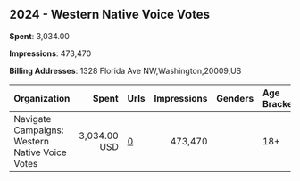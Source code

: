 ## 2024 - Western Native Voice Votes 
**Spent**: 3,034.00

**Impressions**: 473,470

**Billing Addresses**: 1328 Florida Ave NW,Washington,20009,US

|Organization|Spent|Urls|Impressions|Genders|Age Brackets|Country Codes|
|:---|---:|:---|---:|:---|:---|:---|
|Navigate Campaigns: Western Native Voice Votes|3,034.00 USD|[0](https://www.snap.com/political-ads/asset/a805bcfba8b34658250edf9cad346a1b26cc9bea7294a41f945bb9a092e8c113?mediaType=mp4)|473,470||18+|united states|
